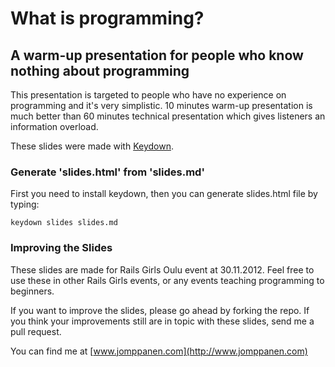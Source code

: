 # What is programming?

## A warm-up presentation for people who know nothing about programming ##
 
This presentation is targeted to people who have no experience on programming and it's very simplistic. 10 minutes warm-up presentation is much better than 60 minutes technical presentation which gives listeners an information overload.

These slides were made with [Keydown](https://github.com/infews/keydown).

### Generate 'slides.html' from 'slides.md' ###

First you need to install keydown, then you can generate slides.html file by typing:

    keydown slides slides.md

### Improving the Slides ###

These slides are made for Rails Girls Oulu event at 30.11.2012. Feel free to use these in other Rails Girls events, or any events teaching programming to beginners.

If you want to improve the slides, please go ahead by forking the repo. If you think your improvements still are in topic with these slides, send me a pull request.


You can find me at [www.jomppanen.com](http://www.jomppanen.com)
